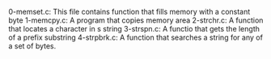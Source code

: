 0-memset.c: This file contains function that fills memory with a constant byte
1-memcpy.c: A program that copies memory area
2-strchr.c: A function that locates a character in s string
3-strspn.c: A functio that gets the length of a prefix substring
4-strpbrk.c: A function that searches a string for any of a set of bytes.
